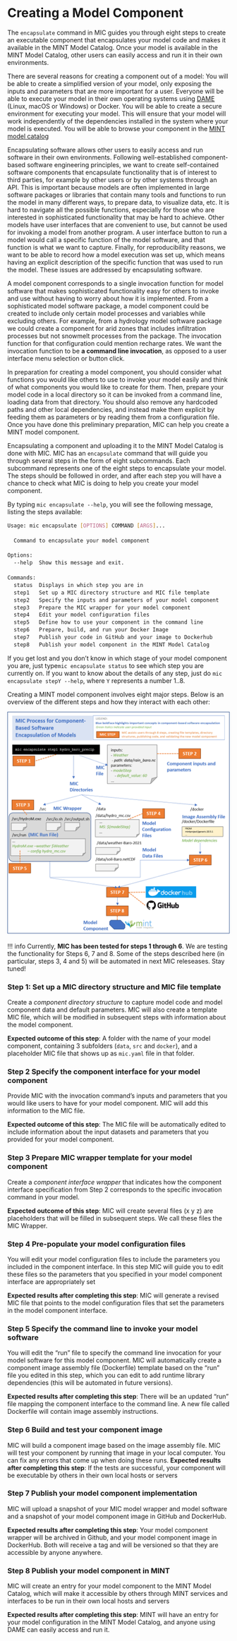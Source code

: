 # Creating a Model Component

The `encapsulate` command  in MIC guides you through eight steps to create an executable component that encapsulates your model code and makes it available in the MINT Model Catalog. Once your model is available in the MINT Model Catalog, other users can easily access and run it in their own environments.

There are several reasons for creating a component out of a model:
You will be able to create a simplified version of your model, only exposing the inputs and parameters that are more important for a user.
Everyone will be able to execute your model in their own operating systems using [DAME](dame-cli.readthedocs.io/) (Linux, macOS or Windows) or Docker.
You will be able to create a secure environment for executing your model. This will ensure that your model will work independently of the dependencies installed in the system where your model is executed.
You will be able to browse your component in the [MINT model catalog](https://models.mint.isi.edu/)

Encapsulating software allows other users to easily access and run software in their own environments.  Following well-established component-based software engineering principles, we want to create self-contained software components that encapsulate functionality that is of interest to third parties, for example by other users or by other systems through an API.  This is important because models are often implemented in large software packages or libraries that contain many tools and functions to run the model in many different ways, to prepare data, to visualize data, etc.  It is hard to navigate all the possible functions, especially for those who are interested in sophisticated functionality that may be hard to achieve.  Other models have user interfaces that are convenient to use, but cannot be used for invoking a model from another program.  A user interface button to run a model would call a specific function of the model software, and that function is what we want to capture.  Finally, for reproducibility reasons, we want to be able to record how a model execution was set up, which means having an explicit description of the specific function that was used to run the model.  These issues are addressed by encapsulating software.

A model component corresponds to a single invocation function for model software that makes sophisticated functionality easy for others to invoke and use without having to worry about how it is implemented.  From a sophisticated model software package, a model component could be created to include only certain model processes and variables while excluding others. For example, from a hydrology model software package we could create a component for arid zones that includes infiltration processes but not snowmelt processes from the package.  The invocation function for that configuration could mention recharge rates.   We want the invocation function to be **a command line invocation**, as opposed to a user interface menu selection or button click.  

In preparation for creating a model component, you should consider what functions you would like others to use to invoke your model easily and think of what components you would like to create for them. Then, prepare your model code in a local directory so it can be invoked from a command line, loading data from that directory.  You should also remove any hardcoded paths and other local dependencies, and instead make them explicit by feeding them as parameters or by reading them from a configuration file.  Once you have done this preliminary preparation, MIC can help you create a MINT model component.

Encapsulating a component and uploading it to the MINT Model Catalog is done with MIC.   MIC has an `encapsulate` command that will guide you through several steps in the form of  eight subcommands. Each subcommand represents one of the eight steps to encapsulate your model. The steps should be followed in order, and after each step you will have a chance to check what MIC is doing to help you create your model component.

By typing `mic encapsulate --help`, you will see the following message, listing the steps available:

```bash
Usage: mic encapsulate [OPTIONS] COMMAND [ARGS]...

  Command to encapsulate your model component

Options:
  --help  Show this message and exit.

Commands:
  status  Displays in which step you are in
  step1   Set up a MIC directory structure and MIC file template
  step2   Specify the inputs and parameters of your model component
  step3   Prepare the MIC wrapper for your model component
  step4   Edit your model configuration files 
  step5   Define how to use your component in the command line
  step6   Prepare, build, and run your Docker Image
  step7   Publish your code in GitHub and your image to Dockerhub
  step8   Publish your model component in the MINT Model Catalog
```

If you get lost and you don’t know in which stage of your model component you are,  just type`mic encapsulate status` to see which step you are currently on. If you want to know about the details of any step, just do `mic encapsulate stepY --help`, where `Y` represents a number 1..8.


Creating a MINT model component involves eight major steps. Below is an overview of the different steps and how they interact with each other: 

![Diagram](figures/overview.png)

!!! info
    Currently, **MIC has been tested for steps 1 through 6**. We are testing the functionality for Steps 6, 7 and 8. Some of the steps described here (in particular, steps 3, 4 and 5) will be automated in next MIC releseases. Stay tuned!

### Step 1: Set up a MIC directory structure and MIC file template


Create a *component directory structure* to capture model code and model component data and default parameters. MIC will also create a template MIC file, which will be modified in subsequent steps with information about the model component.

**Expected outcome of this step**: A folder with the name of your model component, containing 3 subfolders (`data`, `src` and `docker`), and a placeholder MIC file that shows up as `mic.yaml` file in that folder.

### Step 2  Specify the component interface for your model component 
Provide MIC with the invocation command’s inputs and parameters that you would like users to have for your model component.  MIC will add this information to the MIC file.

**Expected outcome of this step**: The MIC file will be automatically edited to include information about the input datasets and parameters that you provided for your model component.

### Step 3   Prepare MIC wrapper template for your model component
Create a *component interface wrapper* that indicates how the component interface specification from Step 2 corresponds to the specific invocation command in your model.

**Expected outcome of this step**: MIC will create several files (x y z) are placeholders that will be filled in subsequent steps.  We call these files the MIC Wrapper.

### Step 4   Pre-populate your model configuration files
You will edit your  model configuration files to include the  parameters you included in the component interface. In this step MIC will guide you to edit these files so the parameters that you specified  in your model component interface are appropriately set

**Expected results after completing this step**: MIC will generate a revised MIC file that points to the model configuration files that set the  parameters in the model component interface.

### Step 5   Specify the command line to invoke your model software 
You will edit the “run” file to specify the command line invocation for your model software for this model component.  MIC will automatically create a component image assembly file (Dockerfile) template based on the “run” file you edited in this step, which you can edit to add runtime library dependencies (this will  be automated in future versions).

**Expected results after completing this step**:  There will be an updated “run” file mapping the component interface to the command line. A new file called Dockerfile will contain image assembly instructions.  

### Step 6  Build and test your component image
MIC will build a component  image based on the image assembly file.  MIC will test your component by running that image in your local computer.  You can fix any errors that come up when doing these runs.
**Expected results after completing this step**: If the tests are successful, your component will be executable by others in their own local hosts or servers

### Step 7   Publish your model component implementation
MIC will upload a snapshot of your MIC model wrapper and model software and a snapshot of your model component image in GitHub and DockerHub. 

**Expected results after completing this step**: Your model component wrapper will be archived in Github, and your model component  image in DockerHub. Both will receive a tag and will be versioned so that they are accessible by anyone anywhere.

### Step 8   Publish your model component in MINT
MIC will create an entry for your model component to the MINT Model Catalog, which will make it accessible by others through MINT services and interfaces to be run in their own local hosts and servers

**Expected results after completing this step**: MINT will have an entry for your model configuration in the MINT Model Catalog, and anyone using DAME can easily access and run it.
